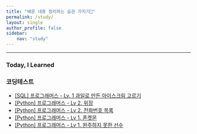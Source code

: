 ```yaml
---
title: "배운 내용 정리하는 습관 가지기📓"
permalink: /study/
layout: single
author_profile: false
sidebar:
    nav: "study"
---
```


***

### Today, I Learned


### 코딩테스트
- [[SQL] 프로그래머스 - Lv. 1 과일로 만든 아이스크림 고르기](https://j-jae0.github.io/algorithm/algorithm-sql-01/)
- [[Python] 프로그래머스 - Lv 2. 위장](https://j-jae0.github.io/algorithm/algorithm-04/)
- [[Python] 프로그래머스 - Lv 2. 전화번호 목록](https://j-jae0.github.io/algorithm/algorithm-03/)
- [[Python] 프로그래머스 - Lv 1. 폰켓몬](https://j-jae0.github.io/algorithm/algorithm-02/)
- [[Python] 프로그래머스 - Lv 1. 완주하지 못한 선수](https://j-jae0.github.io/algorithm/algorithm-01/)

